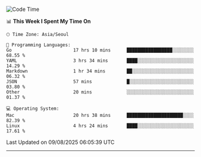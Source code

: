 <!---
[![JS's LinkedIn](https://img.shields.io/badge/LinkedIn-blue?style=for-the-badge&logo=linkedin)](https://www.linkedin.com/in/jaeseung-lee-5a2a32139/) 
[![JS's Notion](https://img.shields.io/badge/Notion-black?style=for-the-badge&logo=notion)](https://bit.ly/ljswiki1) <br><br>
-->
<!-- ![JS's GitHub stats](https://github-readme-stats-lemon-five.vercel.app/api?username=tkxkd0159&hide=contribs,prs,stars,issues&show_icons=true&theme=react&include_all_commits=true)   -->
<!-- ![Top Langs](https://github-readme-stats-lemon-five.vercel.app/api/top-langs/?username=tkxkd0159&layout=compact&hide=jupyter%20notebook,scss,html,css&langs_count=10)  -->


<!--START_SECTION:waka-->
![Code Time](http://img.shields.io/badge/Code%20Time-4%2C163%20hrs%2040%20mins-blue)

📊 **This Week I Spent My Time On** 

```text
🕑︎ Time Zone: Asia/Seoul

💬 Programming Languages: 
Go                       17 hrs 10 mins      █████████████████░░░░░░░░   68.55 % 
YAML                     3 hrs 34 mins       ████░░░░░░░░░░░░░░░░░░░░░   14.29 % 
Markdown                 1 hr 34 mins        ██░░░░░░░░░░░░░░░░░░░░░░░   06.32 % 
JSON                     57 mins             █░░░░░░░░░░░░░░░░░░░░░░░░   03.80 % 
Other                    20 mins             ░░░░░░░░░░░░░░░░░░░░░░░░░   01.37 % 

💻 Operating System: 
Mac                      20 hrs 38 mins      █████████████████████░░░░   82.39 % 
Linux                    4 hrs 24 mins       ████░░░░░░░░░░░░░░░░░░░░░   17.61 % 
```


 Last Updated on 09/08/2025 06:05:39 UTC
<!--END_SECTION:waka-->

---
<!---
<a href="https://github.com/tkxkd0159/books">
  <img align="center" src="https://github-readme-stats-lemon-five.vercel.app/api/pin/?username=tkxkd0159&repo=books&theme=react" />
</a>
-->

<!---
- 🔭 I’m currently working on ...
- 🌱 I’m currently learning blockchain and distributed network
- 👯 I’m looking to collaborate on ...
- 🤔 I’m looking for help with ...
- 💬 Ask me about ...
- 📫 How to reach me: ...
- 😄 Pronouns: ...
- ⚡ Fun fact: ...
-->
